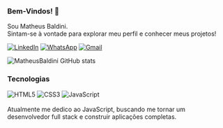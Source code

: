 ### Bem-Vindos! 👋
Sou Matheus Baldini.     
Sintam-se à vontade para explorar meu perfil e conhecer meus projetos!


[![LinkedIn](https://img.shields.io/badge/LinkedIn-0077B5?style=for-the-badge&logo=linkedin&logoColor=white
)](https://www.linkedin.com/in/matheusbaldini9)
[![WhatsApp](https://img.shields.io/badge/WhatsApp-25D366?style=for-the-badge&logo=whatsapp&logoColor=white
)](https://wa.me/19971008455)
[![Gmail](https://img.shields.io/badge/Gmail-D14836?style=for-the-badge&logo=gmail&logoColor=white)](mailto:seu.matheustradervi@gmail.com)

![MatheusBaldini GitHub stats](https://github-readme-stats.vercel.app/api?username=MatheusBaldini&show_icons=true&theme=dark)

### Tecnologias 

<div>
    <img src="https://img.shields.io/badge/HTML5-E34F26?style=for-the-badge&logo=html5&logoColor=white" alt="HTML5">
    <img src="https://img.shields.io/badge/CSS3-1572B6?style=for-the-badge&logo=css3&logoColor=white" alt="CSS3">
    <img src="https://img.shields.io/badge/JavaScript-F7DF1E?style=for-the-badge&logo=javascript&logoColor=black" alt="JavaScript">
</div>

<br>
Atualmente me dedico ao JavaScript, buscando me tornar um desenvolvedor full stack e construir aplicações completas.

